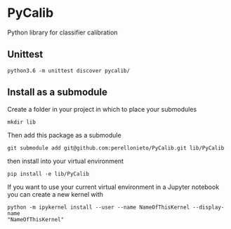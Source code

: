 # PyCalib
Python library for classifier calibration


## Unittest

```
python3.6 -m unittest discover pycalib/
```

## Install as a submodule

Create a folder in your project in which to place your submodules

```
mkdir lib
```

Then add this package as a submodule

```
git submodule add git@github.com:perellonieto/PyCalib.git lib/PyCalib
```

then install into your virtual environment

```
pip install -e lib/PyCalib
```

If you want to use your current virtual environment in a Jupyter notebook you
can create a new kernel with

```
python -m ipykernel install --user --name NameOfThisKernel --display-name
"NameOfThisKernel"
```
